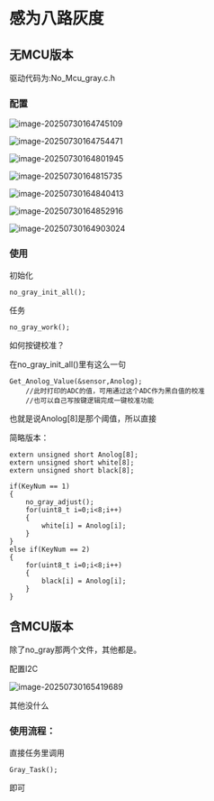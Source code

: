 # 感为八路灰度

## 无MCU版本

驱动代码为:No_Mcu_gray.c.h

### 配置

![image-20250730164745109](./assets/image-20250730164745109.png)

![image-20250730164754471](./assets/image-20250730164754471.png)

![image-20250730164801945](./assets/image-20250730164801945.png)

![image-20250730164815735](./assets/image-20250730164815735.png)

![image-20250730164840413](./assets/image-20250730164840413.png)

![image-20250730164852916](./assets/image-20250730164852916.png)

![image-20250730164903024](./assets/image-20250730164903024.png)

### 使用

初始化

```
no_gray_init_all();
```

任务

```
no_gray_work();
```

如何按键校准？

在no_gray_init_all()里有这么一句

```
Get_Anolog_Value(&sensor,Anolog);
	//此时打印的ADC的值，可用通过这个ADC作为黑白值的校准
	//也可以自己写按键逻辑完成一键校准功能
```

也就是说Anolog[8]是那个阈值，所以直接

简略版本：

```
extern unsigned short Anolog[8];
extern unsigned short white[8];
extern unsigned short black[8];

if(KeyNum == 1)
{
    no_gray_adjust();
    for(uint8_t i=0;i<8;i++)
    {
        white[i] = Anolog[i];
    }
}
else if(KeyNum == 2)
{
    for(uint8_t i=0;i<8;i++)
    {
        black[i] = Anolog[i];
    }
}
```



## 含MCU版本

除了no_gray那两个文件，其他都是。

配置I2C

![image-20250730165419689](./assets/image-20250730165419689.png)

其他没什么

### 使用流程：

直接任务里调用

```
Gray_Task();
```

即可
